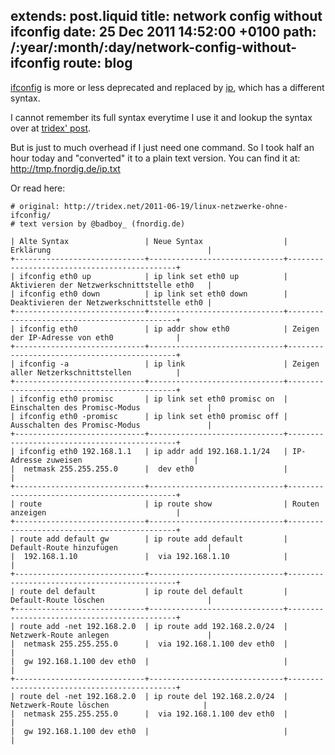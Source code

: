 extends: post.liquid
title: network config without ifconfig
date: 25 Dec 2011 14:52:00 +0100
path: /:year/:month/:day/network-config-without-ifconfig
route: blog
---

[ifconfig](http://linux.die.net/man/8/ifconfig) is more or less deprecated and replaced by [ip](http://linux.die.net/man/8/ip), which has a different syntax.

I cannot remember its full syntax everytime I use it and lookup the syntax over at [tridex' post](http://tridex.net/2011-06-19/linux-netzwerke-ohne-ifconfig/).

But is just to much overhead if I just need one command. So I took half an hour today and "converted" it to a plain text version. You can find it at: <http://tmp.fnordig.de/ip.txt>

Or read here:

    # original: http://tridex.net/2011-06-19/linux-netzwerke-ohne-ifconfig/
    # text version by @badboy_ (fnordig.de)

    | Alte Syntax                 | Neue Syntax                  | Erklärung                                   |
    +-----------------------------+------------------------------+---------------------------------------------+
    | ifconfig eth0 up            | ip link set eth0 up          | Aktivieren der Netzwerkschnittstelle eth0   |
    | ifconfig eth0 down          | ip link set eth0 down        | Deaktivieren der Netzwerkschnittstelle eth0 |
    +-----------------------------+------------------------------+---------------------------------------------+
    | ifconfig eth0               | ip addr show eth0            | Zeigen der IP-Adresse von eth0              |
    +-----------------------------+------------------------------+---------------------------------------------+
    | ifconfig -a                 | ip link                      | Zeigen aller Netzerkschnittstellen          |
    +-----------------------------+------------------------------+---------------------------------------------+
    | ifconfig eth0 promisc       | ip link set eth0 promisc on  | Einschalten des Promisc-Modus               |
    | ifconfig eth0 -promisc      | ip link set eth0 promisc off | Ausschalten des Promisc-Modus               |
    +-----------------------------+------------------------------+---------------------------------------------+
    | ifconfig eth0 192.168.1.1   | ip addr add 192.168.1.1/24   | IP-Adresse zuweisen                         |
    |  netmask 255.255.255.0      |  dev eth0                    |                                             |
    +-----------------------------+------------------------------+---------------------------------------------+
    | route                       | ip route show                | Routen anzeigen                             |
    +-----------------------------+------------------------------+---------------------------------------------+
    | route add default gw        | ip route add default         | Default-Route hinzufügen                    |
    |  192.168.1.10               |  via 192.168.1.10            |                                             |
    +-----------------------------+------------------------------+---------------------------------------------+
    | route del default           | ip route del default         | Default-Route löschen                       |
    +-----------------------------+------------------------------+---------------------------------------------+
    | route add -net 192.168.2.0  | ip route add 192.168.2.0/24  | Netzwerk-Route anlegen                      |
    |  netmask 255.255.255.0      |  via 192.168.1.100 dev eth0  |                                             |
    |  gw 192.168.1.100 dev eth0  |                              |                                             |
    +-----------------------------+------------------------------+---------------------------------------------+
    | route del -net 192.168.2.0  | ip route del 192.168.2.0/24  |  Netzwerk-Route löschen                     |
    |  netmask 255.255.255.0      |  via 192.168.1.100 dev eth0  |                                             |
    |  gw 192.168.1.100 dev eth0  |                              |                                             |
